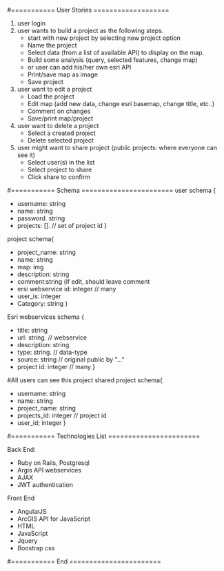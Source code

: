 #=========== User Stories ===================
1. user login
2. user wants to build a project as the following steps.
    - start with new project by selecting new project option
    - Name the project
    - Select data (from a list of available API) to display on the map.
    - Build some analysis (query, selected features, change map)
    - or user can add his/her own esri API
    - Print/save map as image
    - Save project
3. user want to edit a project
    - Load the project
    - Edit map (add new data, change esri basemap, change title,  etc..)
    - Comment on changes
    - Save/print map/project
4. user want to delete a project
    - Select a created project
    -  Delete selected project
5. user might want to share project (public projects: where everyone can see it)
    - Select user(s) in the list
    - Select project to share
    - Click share to confirm

#=========== Schema =======================
user schema {
  - username: string
  - name: string
  - password. string
  - projects: []. // set of project id
}

project schema{
  - project_name: string
  - name: string
  - map:  img
  - description: string
  - comment:string  (if edit, should leave comment
  - ersi webservice id: integer // many
  - user_is: integer
  - Category: string
}

Esri webservices schema  {
  - title: string
  - url: string. // webservice
  - description: string
  - type: string.  // data-type
  - source: string // original public by "…"
  - project id: integer // many
}

#All users can see this project
shared project schema{
  - username: string
  - name: string
  - project_name: string
  - projects_id: integer  // project id
  - user_id; integer
}

#=========== Technologies List =======================

Back End:      	
  - Ruby on Rails, Postgresql
  - Argis API webservices
  - AJAX
  - JWT authentication

Front End
  - AngularJS
  - ArcGIS API for JavaScript
  - HTML
  - JavaScript
  - Jquery
  - Boostrap css



#=========== End =======================

